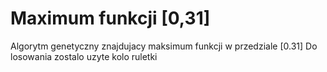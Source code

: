 # Maximum funkcji [0,31]

Algorytm genetyczny znajdujacy maksimum funkcji w przedziale [0.31]
Do losowania zostalo uzyte kolo ruletki
